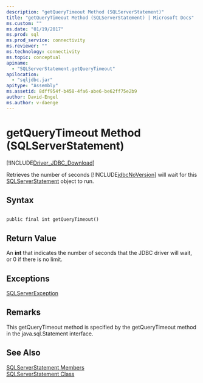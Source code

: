 ```yaml
---
description: "getQueryTimeout Method (SQLServerStatement)"
title: "getQueryTimeout Method (SQLServerStatement) | Microsoft Docs"
ms.custom: ""
ms.date: "01/19/2017"
ms.prod: sql
ms.prod_service: connectivity
ms.reviewer: ""
ms.technology: connectivity
ms.topic: conceptual
apiname: 
  - "SQLServerStatement.getQueryTimeout"
apilocation: 
  - "sqljdbc.jar"
apitype: "Assembly"
ms.assetid: 8dff954f-b458-4fa6-abe6-be62ff75e2b9
author: David-Engel
ms.author: v-daenge
---
```

# getQueryTimeout Method (SQLServerStatement)
[!INCLUDE[Driver_JDBC_Download](../../../includes/driver_jdbc_download.md)]

  Retrieves the number of seconds [!INCLUDE[jdbcNoVersion](../../../includes/jdbcnoversion_md.md)] will wait for this [SQLServerStatement](../../../connect/jdbc/reference/sqlserverstatement-class.md) object to run.  
  
## Syntax  
  
```  
  
public final int getQueryTimeout()  
```  
  
## Return Value  
 An **int** that indicates the number of seconds that the JDBC driver will wait, or 0 if there is no limit.  
  
## Exceptions  
 [SQLServerException](../../../connect/jdbc/reference/sqlserverexception-class.md)  
  
## Remarks  
 This getQueryTimeout method is specified by the getQueryTimeout method in the java.sql.Statement interface.  
  
## See Also  
 [SQLServerStatement Members](../../../connect/jdbc/reference/sqlserverstatement-members.md)   
 [SQLServerStatement Class](../../../connect/jdbc/reference/sqlserverstatement-class.md)  
  
  
